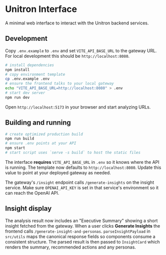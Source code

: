 # Unitron Interface

A minimal web interface to interact with the Unitron backend services.

## Development

Copy `.env.example` to `.env` and set `VITE_API_BASE_URL` to the gateway URL.
For local development this should be `http://localhost:8080`.

```bash
# install dependencies
npm install
# copy environment template
cp .env.example .env
# ensure the frontend talks to your local gateway
echo "VITE_API_BASE_URL=http://localhost:8080" > .env
# start dev server
npm run dev
```

Open `http://localhost:5173` in your browser and start analyzing URLs.

## Building and running

```bash
# create optimized production build
npm run build
# ensure .env points at your API
npm start
# start script uses `serve -s build` to host the static files
```

The interface **requires** `VITE_API_BASE_URL` in `.env` so it knows where the
API is running. The template now defaults to `http://localhost:8080`. Update
this value to point at your deployed gateway as needed.

The gateway's `/insight` endpoint calls `/generate-insights` on the insight service.
Make sure `OPENAI_API_KEY` is set in that service's environment so it can reach the OpenAI API.

## Insight display

The analysis result now includes an "Executive Summary" showing a short
insight fetched from the gateway. When a user clicks **Generate
Insights** the frontend calls `/generate-insight-and-personas`.
`parseInsightPayload` in `src/utils` maps the canonical response fields
so components consume a consistent structure. The parsed result is then
passed to `InsightCard` which renders the summary, recommended actions
and any personas.
